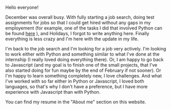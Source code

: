 Hello everyone!

December was overall busy. With fully starting a job search, doing test assignments for jobs so that I could get hired without any gaps in my employement (for example, one of the tasks I did that involved Python can be found [here](https://github.com/ambrolla/python) ), and Holidays, I forgot to write anything here. Finally everything is less crazy and I'm here with the update in my life.

I'm back to the job search and I'm looking for a job very actively. I'm looking to work either with Python and something similar to what I've done at the internship (I really loved doing everything there). Or, I am happy to go back to Javascript (and my goal is to finish one of the small projects, that I've also started doing for fun maybe by the end of February if not sooner). Or I'm happy to learn something completely new, I love challenges. And what I've worked with so far either in Python or Javascript, I loved both languages, so that's why I don't have a preference, but I have more experience with Javascript than with Python.

You can find my resume in the "About me" section on this website.
